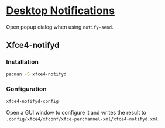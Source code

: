 # [Desktop Notifications](https://wiki.archlinux.org/index.php/Desktop_notifications)

Open popup dialog when using `notify-send`.

## Xfce4-notifyd

### Installation

```sh
pacman -S xfce4-notifyd
```

### Configuration

```sh
xfce4-notifyd-config
```

Open a GUI window to configure it and writes the result to `.config/xfce4/xfconf/xfce-perchannel-xml/xfce4-notifyd.xml`.
